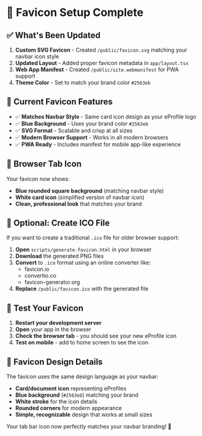 # 🎨 Favicon Setup Complete

## ✅ **What's Been Updated**

1. **Custom SVG Favicon** - Created `/public/favicon.svg` matching your navbar icon style
2. **Updated Layout** - Added proper favicon metadata in `app/layout.tsx`
3. **Web App Manifest** - Created `/public/site.webmanifest` for PWA support
4. **Theme Color** - Set to match your brand color `#2563eb`

## 🎯 **Current Favicon Features**

- ✅ **Matches Navbar Style** - Same card icon design as your eProfile logo
- ✅ **Blue Background** - Uses your brand color `#2563eb`
- ✅ **SVG Format** - Scalable and crisp at all sizes
- ✅ **Modern Browser Support** - Works in all modern browsers
- ✅ **PWA Ready** - Includes manifest for mobile app-like experience

## 📱 **Browser Tab Icon**

Your favicon now shows:

- **Blue rounded square background** (matching navbar style)
- **White card icon** (simplified version of navbar icon)
- **Clean, professional look** that matches your brand

## 🔧 **Optional: Create ICO File**

If you want to create a traditional `.ico` file for older browser support:

1. **Open** `scripts/generate-favicon.html` in your browser
2. **Download** the generated PNG files
3. **Convert** to `.ico` format using an online converter like:
   - favicon.io
   - convertio.co
   - favicon-generator.org
4. **Replace** `/public/favicon.ico` with the generated file

## 🚀 **Test Your Favicon**

1. **Restart your development server**
2. **Open** your app in the browser
3. **Check the browser tab** - you should see your new eProfile icon
4. **Test on mobile** - add to home screen to see the icon

## 🎨 **Favicon Design Details**

The favicon uses the same design language as your navbar:

- **Card/document icon** representing eProfiles
- **Blue background** (`#2563eb`) matching your brand
- **White stroke** for the icon details
- **Rounded corners** for modern appearance
- **Simple, recognizable** design that works at small sizes

Your tab bar icon now perfectly matches your navbar branding! 🎉
